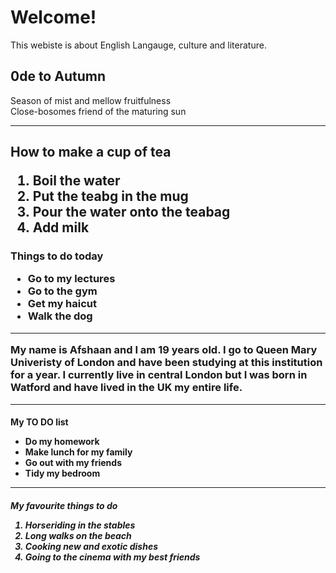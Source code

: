 <h1>Welcome!</h1>
<p>This webiste is about English Langauge, culture and literature.</p>
<h2>0de to Autumn</h2>
<p>
Season of mist and mellow fruitfulness<br>
Close-bosomes friend of the maturing sun<br>
</p>
<hr>  
<h2>
<p>How to make a cup of tea</p>
<ol>
<li>Boil the water</li>
<li>Put the teabg in the mug</li>
  <li>Pour the water onto the teabag</li>
  <li>Add milk</li>
</ol>
<h3>
<p>Things to do today<p/>
 <ul>
   <li> Go to my lectures</li>
   <li> Go to the gym</li>
   <li> Get my haicut</li>
   <li> Walk the dog</li>
  </ul>
<hr>
<p>My name is Afshaan and I am 19 years old. I go to Queen Mary Univeristy of London and have been studying at this institution for a year. I currently live in central London but I was born in Watford and have lived in the UK my entire life.</p>
  <hr>
<h4>
  <p>My TO DO list</p>
<ul>
  <li> Do my homework</li>
  <li> Make lunch for my family</li>
  <li>Go out with my friends</li>
  <li>Tidy my bedroom</li>
  </ul>
  <hr>
  <h5>
    <p>My favourite things to do</p>
    <ol>
      <li>Horseriding in the stables</li>
      <li>Long walks on the beach</li>
      <li>Cooking new and exotic dishes</li>
      <li>Going to the cinema with my best friends</li>
    </ol>
  
